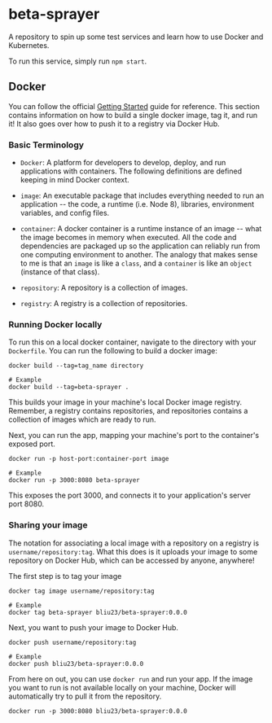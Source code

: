 # beta-sprayer
A repository to spin up some test services and learn how to use Docker and Kubernetes.

To run this service, simply run `npm start`.

## Docker
You can follow the official [Getting Started](https://docs.docker.com/get-started/) guide for reference. This section contains information on how to build a single docker image, tag it, and run it! It also goes over how to push it to a registry via Docker Hub.

### Basic Terminology
* `Docker`: A platform for developers to develop, deploy, and run applications with containers. The following definitions are defined keeping in mind Docker context.

* `image`: An executable package that includes everything needed to run an application -- the code, a runtime (i.e. Node 8), libraries, environment variables, and config files.

* `container`: A docker container is a runtime instance of an image -- what the image becomes in memory when executed. All the code and dependencies are packaged up so the application can reliably run from one computing environment to another. The analogy that makes sense to me is that an `image` is like a `class`, and a `container` is like an `object` (instance of that class).

* `repository`: A repository is a collection of images.

* `registry`: A registry is a collection of repositories.

### Running Docker locally

To run this on a local docker container, navigate to the directory with your `Dockerfile`. You can run the following to build a docker image:

```
docker build --tag=tag_name directory

# Example
docker build --tag=beta-sprayer .
```

This builds your image in your machine's local Docker image registry. Remember, a registry contains repositories, and repositories contains a collection of images which are ready to run.

Next, you can run the app, mapping your machine's port to the container's exposed port.
```
docker run -p host-port:container-port image

# Example
docker run -p 3000:8080 beta-sprayer
```

This exposes the port 3000, and connects it to your application's server port 8080.

### Sharing your image

The notation for associating a local image with a repository on a registry is `username/repository:tag`. What this does is it uploads your image to some repository on Docker Hub, which can be accessed by anyone, anywhere! 

The first step is to tag your image
```
docker tag image username/repository:tag

# Example
docker tag beta-sprayer bliu23/beta-sprayer:0.0.0
```

Next, you want to push your image to Docker Hub.
```
docker push username/repository:tag

# Example
docker push bliu23/beta-sprayer:0.0.0
```

From here on out, you can use `docker run` and run your app. If the image you want to run is not available locally on your machine, Docker will automatically try to pull it from the repository.

```
docker run -p 3000:8080 bliu23/beta-sprayer:0.0.0
```
